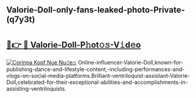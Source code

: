 ## Valorie-Doll-only-fans​-leaked-photo​-Private-(q7y3t)


# <h2><a href="https://mediaupload.pro?title=Valorie-Doll&ref=git">🔗👉 🔴 Valorie-Doll-P𝚑ot𝚘𝚜-V𝚒d𝚎o</a></h2>

[![Corinna Kopf Nue Nu𝚍e𝚜](https://i.imgur.com/0qMVB7G.gif)](https://mediaupload.pro?title=Valorie-Doll&ref=git)
Online-influencer-Valorie-Doll,known-for-publishing-dance-and-lifestyle-content,-including-performances-and-vlogs-on-social-media-platforms.Brilliant-ventriloquist-assistant-Valorie-Doll,celebrated-for-their-exceptional-abilities-and-accomplishments-in-assisting-ventriloquists.  